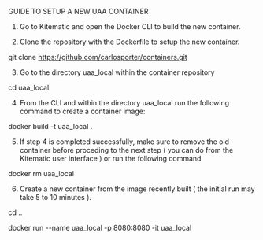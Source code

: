 GUIDE TO SETUP A NEW UAA CONTAINER

1. Go to Kitematic and open the Docker CLI to build the new container.


2. Clone the repository with the Dockerfile to setup the new container.

git clone https://github.com/carlosporter/containers.git


3. Go to the directory uaa_local within the container repository

cd uaa_local

4. From the CLI and within the directory uaa_local run the following command to create a container image:

docker build -t uaa_local .


5. If step 4 is completed successfully, make sure to remove the old container before proceding to the next step
   ( you can do from the Kitematic user interface ) or run the following command
   
docker rm uaa_local


6. Create a new container from the image recently built ( the initial run may take 5 to 10 minutes ).

cd .. 

docker run --name uaa_local -p 8080:8080 -it uaa_local

